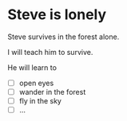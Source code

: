 # Steve is lonely

Steve survives in the forest alone.

I will teach him to survive.

He will learn to

- [ ] open eyes
- [ ] wander in the forest
- [ ] fly in the sky
- [ ] ...
